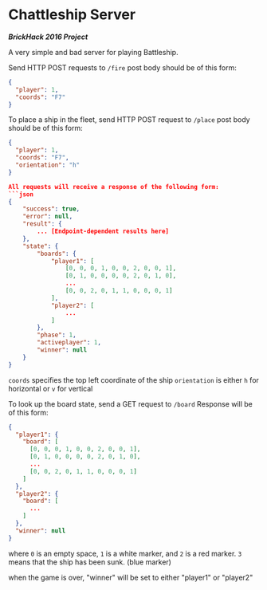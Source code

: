Chattleship Server
==================

***BrickHack 2016 Project***

A very simple and bad server for playing Battleship.

Send HTTP POST requests to `/fire`
post body should be of this form:
```json
{
  "player": 1,
  "coords": "F7"
}
```



To place a ship in the fleet, send HTTP POST request to `/place`
post body should be of this form:
```json
{
  "player": 1,
  "coords": "F7",
  "orientation": "h"
}

All requests will receive a response of the following form:
```json
{
    "success": true,
    "error": null,
    "result": {
        ... [Endpoint-dependent results here]
    },
    "state": {
        "boards": {
            "player1": [
                [0, 0, 0, 1, 0, 0, 2, 0, 0, 1],
                [0, 1, 0, 0, 0, 0, 2, 0, 1, 0],
                ...
                [0, 0, 2, 0, 1, 1, 0, 0, 0, 1]
            ],
            "player2": [
                ...
            ]
        },
        "phase": 1,
        "activeplayer": 1,
        "winner": null
    }
}

```
`coords` specifies the top left coordinate of the ship
`orientation` is either `h` for horizontal or `v` for vertical

To look up the board state, send a GET request to `/board`
Response will be of this form:
```json
{
  "player1": {
    "board": [
      [0, 0, 0, 1, 0, 0, 2, 0, 0, 1],
      [0, 1, 0, 0, 0, 0, 2, 0, 1, 0],
      ...
      [0, 0, 2, 0, 1, 1, 0, 0, 0, 1]
    ]
  },
  "player2": {
    "board": [
      ...
    ]
  },
  "winner": null
}
```
where `0` is an empty space, `1` is a white marker, and `2` is a red marker.
`3` means that the ship has been sunk. (blue marker)

when the game is over, "winner" will be set to either "player1" or "player2"
